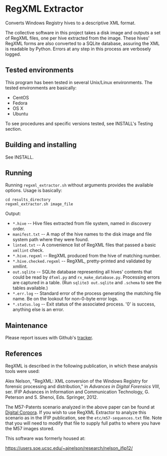 # RegXML Extractor

Converts Windows Registry hives to a descriptive XML format.

The collective software in this project takes a disk image and outputs a set of RegXML files, one per hive extracted from the image.  These hives' RegXML forms are also converted to a SQLite database, assuring the XML is readable by Python.  Errors at any step in this process are verbosely logged.


## Tested environments

This program has been tested in several Unix/Linux environments.  The tested environments are basically:

* CentOS
* Fedora
* OS X
* Ubuntu

To see procedures and specific versions tested, see INSTALL's Testing section.


## Building and installing

See INSTALL.


## Running

Running `regxml_extractor.sh` without arguments provides the available options.  Usage is basically:

    cd results_directory
    regxml_extractor.sh image_file

Output:
* `*.hive` -- Hive files extracted from file system, named in discovery order.
* `manifest.txt` -- A map of the hive names to the disk image and file system path where they were found.
* `linted.txt` -- A convenience list of RegXML files that passed a basic `xmllint` check.
* `*.hive.regxml` -- RegXML produced from the hive of matching number.
* `*.hive.checked.regxml` -- RegXML, pretty-printed and validated by xmllint.
* `out.sqlite` -- SQLite database representing all hives' contents that could be read by `dfxml.py` and `rx_make_database.py`.  Processing errors are captured in a table.  (Run `sqlite3 out.sqlite` and `.schema` to see the tables available.)
* `*.err.log` -- Standard error of the process generating the matching file name.  Be on the lookout for non-0-byte error logs.
* `*.status.log` -- Exit status of the associated process.  '0' is success, anything else is an error.


## Maintenance

Please report issues with Github's [tracker](https://github.com/ajnelson/regxml_extractor/issues).


## References

RegXML is described in the following publication, in which these analysis tools were used:

Alex Nelson, "RegXML: XML conversion of the Windows Registry for forensic processing and distribution," in _Advances in Digital Forensics VIII_, ser. IFIP Advances in Information and Communication Technology, G. Peterson and S. Shenoi, Eds. Springer, 2012.

The M57-Patents scenario analyzed in the above paper can be found at [Digital Corpora](http://digitalcorpora.org/corpora/scenarios/m57-patents-scenario).  If you wish to use RegXML Extractor to analyze this scenario as in the IFIP publication, see the `etc/m57-sequences.txt` file.  Note that you will need to modify that file to supply full paths to where you have the M57 images stored.

This software was formerly housed at:

https://users.soe.ucsc.edu/~ajnelson/research/nelson_ifip12/
